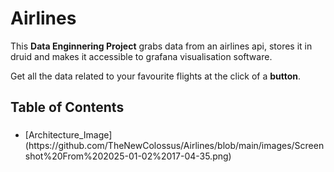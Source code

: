 # Airlines
This **Data Enginnering Project** grabs data from an airlines api, stores it in druid and makes it accessible to grafana visualisation software.

Get all the data related to your favourite flights at the click of a **button**.

## Table of Contents
###
<ul>  
  <li> [Architecture_Image](https://github.com/TheNewColossus/Airlines/blob/main/images/Screenshot%20From%202025-01-02%2017-04-35.png) 
</ul>
